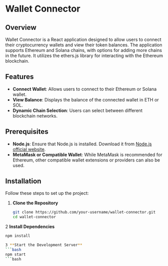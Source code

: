 # Wallet Connector

## Overview

Wallet Connector is a React application designed to allow users to connect their cryptocurrency wallets and view their token balances. The application supports Ethereum and Solana chains, with options for adding more chains in the future. It utilizes the ethers.js library for interacting with the Ethereum blockchain.

## Features

- **Connect Wallet**: Allows users to connect to their Ethereum or Solana wallet.
- **View Balance**: Displays the balance of the connected wallet in ETH or SOL.
- **Dynamic Chain Selection**: Users can select between different blockchain networks.

## Prerequisites

- **Node.js**: Ensure that Node.js is installed. Download it from [Node.js official website](https://nodejs.org/).
- **MetaMask or Compatible Wallet**: While MetaMask is recommended for Ethereum, other compatible wallet extensions or providers can also be used.

## Installation

Follow these steps to set up the project:

1. **Clone the Repository**

   ```bash
   git clone https://github.com/your-username/wallet-connector.git
   cd wallet-connector

2 **Install Dependencies**

   ```bash
npm install

3 **Start the Development Server**
   ```bash
npm start
   ```bash




